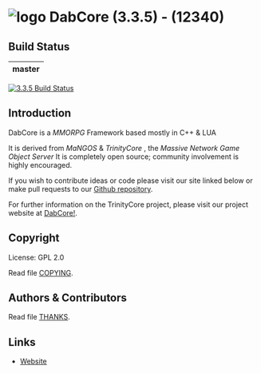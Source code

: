 # ![logo](https://i.ibb.co/ySKCtdk/0-normal.jpg) DabCore (3.3.5) - (12340)


## Build Status

master |
:------------: |
[![3.3.5 Build Status](https://travis-ci.org/DackaryMcDab/DabCore.svg?branch=master)](https://travis-ci.org/DackaryMcDab/DabCore)

## Introduction

DabCore is a *MMORPG* Framework based mostly in C++ & LUA

It is derived from *MaNGOS* & *TrinityCore* , the *Massive Network Game Object Server*
It is completely open source; community involvement is highly encouraged.

If you wish to contribute ideas or code please visit our site linked below or
make pull requests to our [Github repository](https://github.com/DackaryMcDab/DabCore/pulls).

For further information on the TrinityCore project, please visit our project
website at [DabCore!](http://wow.dackarymcdab.online).

## Copyright

License: GPL 2.0

Read file [COPYING](COPYING).


## Authors &amp; Contributors

Read file [THANKS](THANKS).


## Links

* [Website](https://wow.dackarymcdab.online/)
